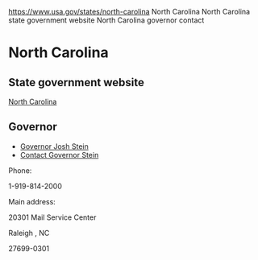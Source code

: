 

https://www.usa.gov/states/north-carolina
North Carolina
North Carolina state government website
North Carolina governor contact

North Carolina
==============

State government website
------------------------

[North Carolina](https://www.nc.gov/)

Governor
--------

* [Governor Josh Stein](https://governor.nc.gov/)
* [Contact Governor Stein](https://governor.nc.gov/contact/contact-governor-stein)

Phone:

1-919-814-2000

Main address:

20301 Mail Service Center
  

Raleigh
,
NC

27699-0301
